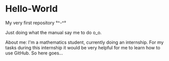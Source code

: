 # Hello-World
My very first repository °^-^°

Just doing what the manual say me to do o_o.

About me:
I'm a mathematics student, currently doing an internship.
For my tasks during this internship it would be very helpful for me to learn how to use GitHub.
So here goes...
